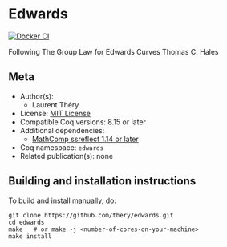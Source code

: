 <!---
This file was generated from `meta.yml`, please do not edit manually.
Follow the instructions on https://github.com/coq-community/templates to regenerate.
--->
# Edwards

[![Docker CI][docker-action-shield]][docker-action-link]

[docker-action-shield]: https://github.com/thery/edwards/workflows/Docker%20CI/badge.svg?branch=master
[docker-action-link]: https://github.com/thery/edwards/actions?query=workflow:"Docker%20CI"





Following The Group Law for Edwards Curves Thomas C. Hales

## Meta

- Author(s):
  - Laurent Théry
- License: [MIT License](LICENSE)
- Compatible Coq versions: 8.15 or later
- Additional dependencies:
  - [MathComp ssreflect 1.14 or later](https://math-comp.github.io)
- Coq namespace: `edwards`
- Related publication(s): none

## Building and installation instructions


To build and install manually, do:

``` shell
git clone https://github.com/thery/edwards.git
cd edwards
make   # or make -j <number-of-cores-on-your-machine> 
make install
```



